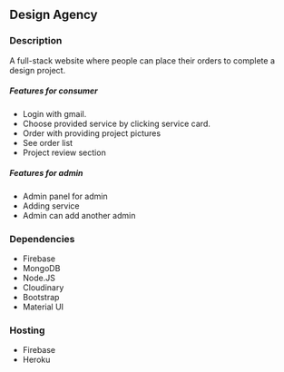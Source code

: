 

## Design Agency

### Description
A full-stack website where people can place their orders to complete a design project.
 ##### Features for consumer
 - Login with gmail.
 - Choose provided service by clicking service card.
 - Order with providing project pictures
 - See order list
 - Project review section
  ##### Features for admin
  - Admin panel for admin
  - Adding service
  - Admin can add another admin
  
  ### Dependencies
  - Firebase 
  - MongoDB
  - Node.JS
  - Cloudinary
  - Bootstrap
  - Material UI
  
  ### Hosting
  - Firebase
  - Heroku
